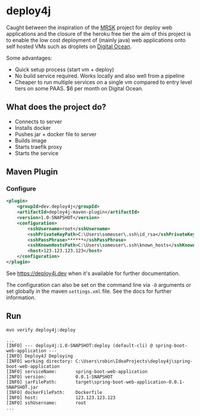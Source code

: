 # deploy4j

Caught between the inspiration of the [MRSK](https://mrsk.dev/) project for deploy web applications and the closure of the heroku free tier the aim of this project is to enable the low cost deployment of (mainly java) web applications onto self hosted VMs such as droplets on [Digital Ocean](https://www.digitalocean.com/products/droplets).

Some advantages:

* Quick setup process (start vm + deploy)
* No build service required. Works locally and also well from a pipeline
* Cheaper to run multiple services on a single vm compared to entry level tiers on some PAAS. $6 per month on Digital Ocean.

## What does the project do?

* Connects to server
* Installs docker
* Pushes jar + docker file to server
* Builds image
* Starts traefik proxy
* Starts the service

## Maven Plugin

### Configure

```xml
<plugin>
    <groupId>dev.deploy4j</groupId>
    <artifactId>deploy4j-maven-plugin</artifactId>
    <version>1.0-SNAPSHOT</version>
    <configuration>
        <sshUsername>root</sshUsername>
        <sshPrivateKeyPath>C:\Users\someuser\.ssh\id_rsa</sshPrivateKeyPath>
        <sshPassPhrase>******</sshPassPhrase>
        <sshKnownHostsPath>C:\Users\someuser\.ssh\known_hosts</sshKnownHostsPath>
        <host>123.123.123.123</host>
    </configuration>
</plugin>
```

See https://deploy4j.dev when it's available for further documentation.

The configuration can also be set on the command line via `-D` arguments or set globally in the maven `settings.xml` file. See the docs for further information.

## Run

```shell
mvn verify deploy4j:deploy

...
[INFO] --- deploy4j:1.0-SNAPSHOT:deploy (default-cli) @ spring-boot-web-application ---
[INFO] Deploy4J Deploying
[INFO] working directory: C:\Users\robin\IdeaProjects\deploy4j\spring-boot-web-application
[INFO] serviceName:       spring-boot-web-application
[INFO] version:           0.0.1-SNAPSHOT
[INFO] jarFilePath:       target\spring-boot-web-application-0.0.1-SNAPSHOT.jar
[INFO] dockerFilePath:    Dockerfile
[INFO] host:              123.123.123.123
[INFO] sshUsername:       root
...
```
